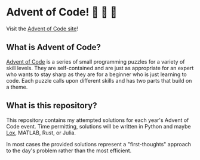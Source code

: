 # Advent of Code! :santa: :santa: :santa:
Visit the [Advent of Code site][1]!

## What is Advent of Code?
[Advent of Code][1] is a series of small programming puzzles for a variety of skill levels. They are self-contained and are just as appropriate for an expert who wants to stay sharp as they are for a beginner who is just learning to code. Each puzzle calls upon different skills and has two parts that build on a theme.

## What is this repository?
This repository contains my attempted solutions for each year's Advent of Code event. Time permitting, solutions will be written in Python and maybe [Lox](https://github.com/sco1/pylox), MATLAB, Rust, or Julia.

In most cases the provided solutions represent a "first-thoughts" approach to the day's problem rather than the most efficient.


[1]: https://adventofcode.com/
